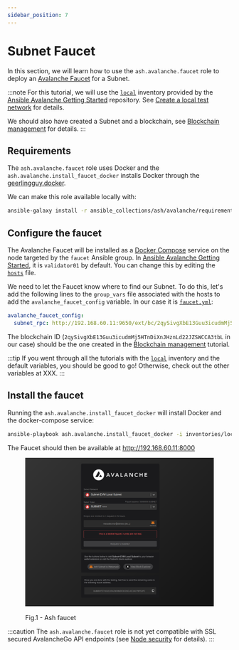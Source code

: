 ```yaml
---
sidebar_position: 7
---
```


# Subnet Faucet

In this section, we will learn how to use the `ash.avalanche.faucet` role to deploy an [Avalanche Faucet](https://github.com/ava-labs/avalanche-faucet) for a Subnet.

:::note
For this tutorial, we will use the [`local`](https://github.com/AshAvalanche/ansible-avalanche-getting-started/tree/main/inventories/local) inventory provided by the [Ansible Avalanche Getting Started](https://github.com/AshAvalanche/ansible-avalanche-getting-started) repository. See [Create a local test network](./local-test-network) for details.

We should also have created a Subnet and a blockchain, see [Blockchain management](./blockchain-management) for details.
:::

## Requirements

The `ash.avalanche.faucet` role uses Docker and the `ash.avalanche.install_faucet_docker` installs Docker through the [geerlingguy.docker](https://galaxy.ansible.com/geerlingguy/docker).

We can make this role available locally with:

```bash
ansible-galaxy install -r ansible_collections/ash/avalanche/requirements.yml
```

## Configure the faucet

The Avalanche Faucet will be installed as a [Docker Compose](https://docs.docker.com/compose/) service on the node targeted by the `faucet` Ansible group. In [Ansible Avalanche Getting Started](https://github.com/AshAvalanche/ansible-avalanche-getting-started), it is `validator01` by default. You can change this by editing the [`hosts`](https://github.com/AshAvalanche/ansible-avalanche-getting-started/blob/main/inventories/local/hosts) file.

We need to let the Faucet know where to find our Subnet. To do this, let's add the following lines to the `group_vars` file associated with the hosts to add the `avalanche_faucet_config` variable. In our case it is [`faucet.yml`](https://github.com/AshAvalanche/ansible-avalanche-getting-started/tree/main/inventories/local/group_vars/faucet.yml):

```yaml
avalanche_faucet_config:
  subnet_rpc: http://192.168.60.11:9650/ext/bc/2qySivgXbE13Guu3icudmMj5HTnDiXnJHznLd22JZSWCCA3tbL/rpc
```

The blockchain ID (`2qySivgXbE13Guu3icudmMj5HTnDiXnJHznLd22JZSWCCA3tbL` in our case) should be the one created in the [Blockchain management](./blockchain-management) tutorial.

:::tip
If you went through all the tutorials with the [`local`](https://github.com/AshAvalanche/ansible-avalanche-getting-started/tree/main/inventories/local) inventory and the default variables, you should be good to go! Otherwise, check out the other variables at XXX.
:::

## Install the faucet

Running the `ash.avalanche.install_faucet_docker` will install Docker and the docker-compose service:

```bash
ansible-playbook ash.avalanche.install_faucet_docker -i inventories/local
```

The Faucet should then be available at <http://192.168.60.11:8000>

<figure>

![Ash faucet](/img/ash-faucet.png)

<figcaption style={{textAlign: 'center'}}>Fig.1 - Ash faucet</figcaption>
</figure>

:::caution
The `ash.avalanche.faucet` role is not yet compatible with SSL secured AvalancheGo API endpoints (see [Node security](./node-security) for details).
:::
